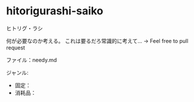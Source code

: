 # hitorigurashi-saiko
ヒトリグ・ラシ

何が必要なのか考える。
これは要るだろ常識的に考えて...
-> Feel free to pull request

ファイル：needy.md

ジャンル:  
  - 固定：  
  - 消耗品：
